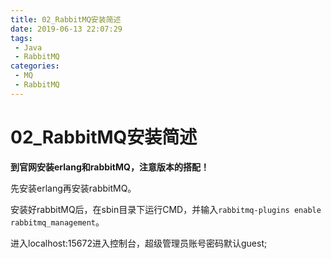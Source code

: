 ```yaml
---
title: 02_RabbitMQ安装简述
date: 2019-06-13 22:07:29
tags: 
 - Java
 - RabbitMQ
categories:
 - MQ
 - RabbitMQ
---
```


# 02_RabbitMQ安装简述

**到官网安装erlang和rabbitMQ，注意版本的搭配！**



先安装erlang再安装rabbitMQ。



安装好rabbitMQ后，在sbin目录下运行CMD，并输入`rabbitmq-plugins enable rabbitmq_management`。



进入localhost:15672进入控制台，超级管理员账号密码默认guest;



